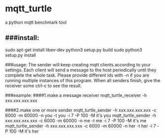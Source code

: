 # mqtt_turtle
a python mqtt benchmark tool

###install:
---
sudo apt-get install libev-dev
python3 setup.py build
sudo python3 setup.py install

###usage:
The sender will keep creating mqtt clients according to your settings.
Each client will send a message to the host periodically until they complete the whole task.
Please provide different ids with -n if you are running multiple instances of this program.
When all senders finish, give the receiver some ctrl-c to see the result.

###example:
####1.make a message receiver
mqtt_turtle_receiver -h xxx.xxx.xxx.xxx

####2.make one or more sender
mqtt_turtle_sender -h xxx.xxx.xxx.xxx -c 6000 -m 60000 -n you -t you -i 7 -P 100 -M it's you
mqtt_turtle_sender -h xxx.xxx.xxx.xxx -c 6000 -m 60000 -n me -t me -i 7 -P 100 -M it's me
mqtt_turtle_sender -h xxx.xxx.xxx.xxx -c 6000 -m 60000 -n her -t her -i 7 -P 100 -M it's her